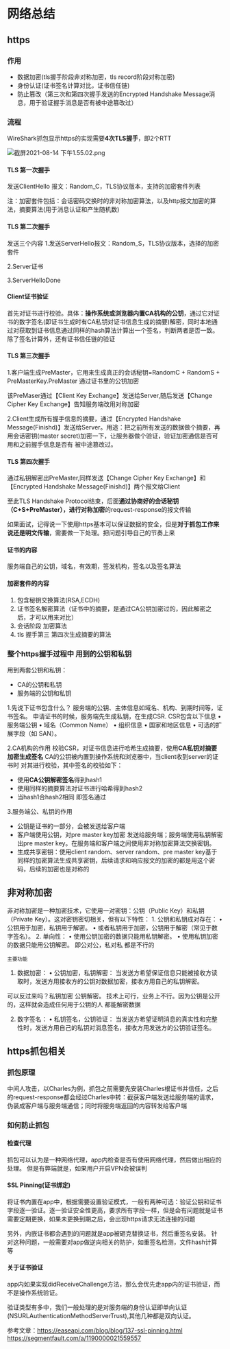 # 网络总结
## https
### 作用
- 数据加密(tls握手阶段非对称加密，tls record阶段对称加密)
- 身份认证(证书签名计算对比，证书信任链)
- 防止篡改（第三次和第四次握手发送的Encrypted Handshake Message消息，用于验证握手消息是否有被中途篡改过）
### 流程
WireShark抓包显示https的实现需要**4次TLS握手**，即2个RTT

![截屏2021-08-14 下午1.55.02.png](https://p9-juejin.byteimg.com/tos-cn-i-k3u1fbpfcp/91a3158a917f40c78f000291e15a506b~tplv-k3u1fbpfcp-watermark.image)
#### TLS 第一次握手
发送ClientHello 报文：Random_C，TLS协议版本，支持的加密套件列表

注：加密套件包括：会话密码交换时的非对称加密算法，以及http报文加密的算法，摘要算法(用于消息认证和产生随机数)
#### TLS 第二次握手
发送三个内容
1.发送ServerHello报文：Random_S，TLS协议版本，选择的加密套件

2.Server证书

3.ServerHelloDone

#### Client证书验证
首先对证书进行校验。具体：**操作系统或浏览器内置CA机构的公钥**，通过它对证书的数字签名(即证书生成时有CA私钥对证书信息生成的摘要)解密，同时本地通过对获取到证书信息通过同样的hash算法计算出一个签名，判断两者是否一致。除了签名计算外，还有证书信任链的验证

#### TLS 第三次握手
1.客户端生成PreMaster，它用来生成真正的会话秘钥=RandomC + RandomS + PreMasterKey.PreMaster 通过证书里的公钥加密

该PreMaser通过【Client Key Exchange】发送给Server,随后发送【Change Cipher Key Exchange】告知服务端改用对称加密

2.Client生成所有握手信息的摘要，通过【Encrypted Handshake Message(Finishd)】发送给Server。用途：把之前所有发送的数据做个摘要，再用会话密钥(master secret)加密一下，让服务器做个验证，验证加密通信是否可用和之前握手信息是否有 被中途篡改过。

#### TLS 第四次握手
通过私钥解密出PreMaster,同样发送【Change Cipher Key Exchange】和【Encrypted Handshake Message(Finishd)】两个报文给Client

至此TLS Handshake Protocol结束，后面**通过协商好的会话秘钥（C+S+PreMaster），进行对称加密**的request-response的报文传输

如果面试，记得说一下使用https基本可以保证数据的安全，但是**对于抓包工作来说还是明文传输**，需要做一下处理。把问题引导自己的节奏上来

#### 证书的内容
服务端自己的公钥，域名，有效期，签发机构，签名以及签名算法

#### 加密套件的内容
1. 包含秘钥交换算法(RSA,ECDH)
2. 证书签名解密算法（证书中的摘要，是通过CA公钥加密过的，因此解密之后，才可以用来对比）
3. 会话阶段 加密算法
4. tls 握手第三 第四次生成摘要的算法

### 整个https握手过程中 用到的公钥和私钥
用到两套公钥和私钥：
- CA的公钥和私钥
- 服务端的公钥和私钥

1.先说下证书包含什么？
服务端的公钥、主体信息如域名、机构、到期时间等，证书签名。
申请证书的时候，服务端先生成私钥，在生成CSR. 
CSR包含以下信息
	•	服务端公钥
	•	域名（Common Name）
	•	组织信息
	•	国家和地区信息
	•	可选的扩展字段（如 SAN）。
	
2.CA机构的作用
校验CSR，对证书信息进行哈希生成摘要，使用**CA私钥对摘要加密生成签名**
CA的公钥被内置到操作系统和浏览器中，当client收到server的证书时 对其进行校验，其中签名的校验如下：
- 使用**CA公钥解密签名**得到hash1
- 使用同样的摘要算法对证书进行哈希得到hash2
- 当hash1合hash2相同 即签名通过

3.服务端公、私钥的作用
- 公钥是证书的一部分，会被发送给客户端
- 客户端使用公钥，对pre master key加密 发送给服务端；服务端使用私钥解密出pre master key。在服务端和客户端之间使用非对称加密算法交换密钥。
- 生成共享密钥：使用client random、server random、pre master key基于同样的加密算法生成共享密钥，后续请求和响应报文的加密的都是用这个密码，后续的加密也是对称的

## 非对称加密

非对称加密是一种加密技术，它使用一对密钥：公钥（Public Key）和私钥（Private Key）。这对密钥密切相关，但有以下特性：
	1.	公钥和私钥成对存在：
	•	公钥用于加密，私钥用于解密。
	•	或者私钥用于加密，公钥用于解密（常见于数字签名）。
	2.	单向性：
	•	使用公钥加密的数据只能用私钥解密。 
	•	使用私钥加密的数据只能用公钥解密。
	即公对公，私对私 都是不行的
	
	主要功能

1. 数据加密：
	•	公钥加密，私钥解密：
当发送方希望保证信息只能被接收方读取时，发送方用接收方的公钥对数据加密，接收方用自己的私钥解密。

可以反过来吗？私钥加密 公钥解密。
技术上可行，业务上不行。因为公钥是公开的，这样就会造成任何用于公钥的人 都能解密数据


2. 数字签名：
	•	私钥签名，公钥验证：
当发送方希望证明消息的真实性和完整性时，发送方用自己的私钥对消息签名，接收方用发送方的公钥验证签名。

## https抓包相关

### 抓包原理
中间人攻击，以Charles为例，抓包之前需要先安装Charles根证书并信任，之后的request-response都会经过Charles中转：截获客户端发送给服务端的请求，伪装成客户端与服务端通信；同时将服务端返回的内容转发给客户端

### 如何防止抓包
#### 检查代理
抓包可以认为是一种网络代理，app内检查是否有使用网络代理，然后做出相应的处理。
但是有弊端就是，如果用户开启VPN会被误判

#### SSL Pinning(证书绑定)
将证书内置在app中，根据需要设置验证模式，一般有两种可选：验证公钥和证书字段逐一验证。逐一验证安全性更高，要求所有字段一样，但是会有问题就是证书需要定期更换，如果未更换到期之后，会出现https请求无法连接的问题

另外，内嵌证书都会遇到的问题就是app被砸克替换证书，然后重签名安装。
针对这种问题，一般需要对app做逆向相关的防护，如重签名检测，文件hash计算等

#### 关于证书验证
app内如果实现didReceiveChallenge方法，那么会优先走app内的证书验证，而不是操作系统验证。

验证类型有多中，我们一般处理的是对服务端的身份认证即单向认证(NSURLAuthenticationMethodServerTrust),其他几种都是双向认证。

参考文章：https://easeapi.com/blog/blog/137-ssl-pinning.html
https://segmentfault.com/a/1190000021559557


